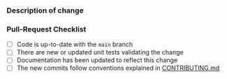 <!--
  Thank you for opening a pull request for JunbaeJs.
-->

### Description of change

<!--
  Please be clear and concise what the change is intended to do,
  why this change is needed, and how you've verified that it
  corrects what you intended.

  In some cases it may be helpful to include the current behavior
  and the new behavior.
-->

### Pull-Request Checklist

<!--
  Please make sure to review and check all of the following.

  If an item is not applicable, you can add "N/A" to the end.
-->

- [ ] Code is up-to-date with the `main` branch
- [ ] There are new or updated unit tests validating the change
- [ ] Documentation has been updated to reflect this change
- [ ] The new commits follow conventions explained in [CONTRIBUTING.md](https://github.com/JunbaeJs/junbae-mode/blob/main/CONTRIBUTING.md)

<!--
  🎉 Thank you for contributing and making JunbaeJs even better!
-->
